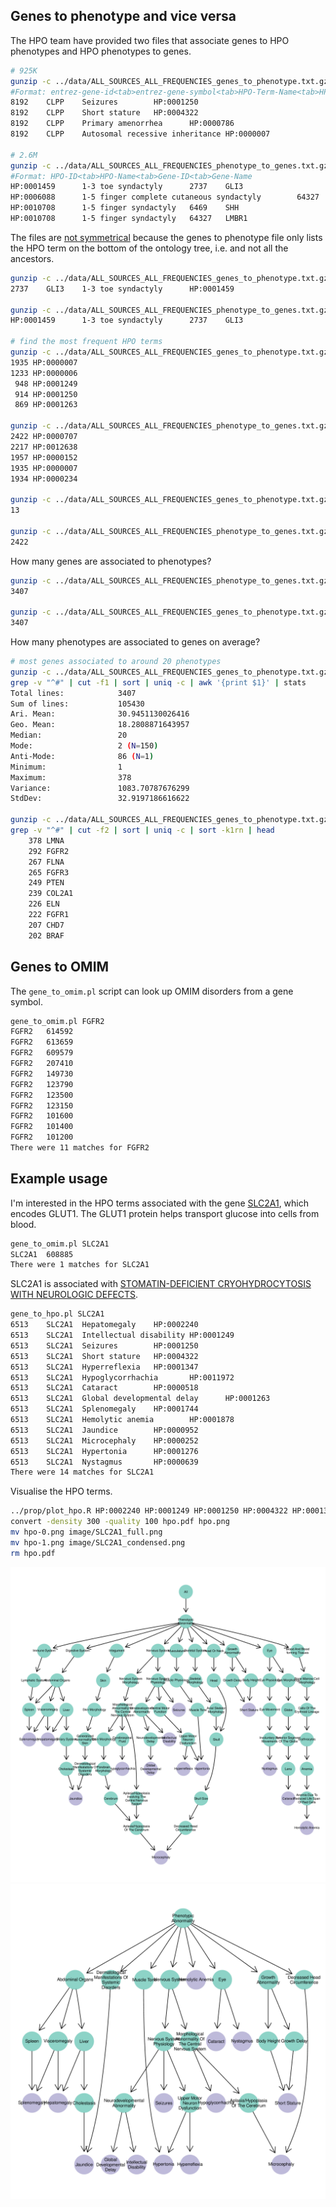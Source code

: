 ## Genes to phenotype and vice versa

The HPO team have provided two files that associate genes to HPO phenotypes and HPO phenotypes to genes.

```bash
# 925K
gunzip -c ../data/ALL_SOURCES_ALL_FREQUENCIES_genes_to_phenotype.txt.gz | head -5
#Format: entrez-gene-id<tab>entrez-gene-symbol<tab>HPO-Term-Name<tab>HPO-Term-ID
8192    CLPP    Seizures        HP:0001250
8192    CLPP    Short stature   HP:0004322
8192    CLPP    Primary amenorrhea      HP:0000786
8192    CLPP    Autosomal recessive inheritance HP:0000007

# 2.6M
gunzip -c ../data/ALL_SOURCES_ALL_FREQUENCIES_phenotype_to_genes.txt.gz | head -5
#Format: HPO-ID<tab>HPO-Name<tab>Gene-ID<tab>Gene-Name
HP:0001459      1-3 toe syndactyly      2737    GLI3
HP:0006088      1-5 finger complete cutaneous syndactyly        64327   LMBR1
HP:0010708      1-5 finger syndactyly   6469    SHH
HP:0010708      1-5 finger syndactyly   64327   LMBR1
```

The files are [not symmetrical](http://human-phenotype-ontology.github.io/faq.html) because the genes to phenotype file only lists the HPO term on the bottom of the ontology tree, i.e. and not all the ancestors.

```bash
gunzip -c ../data/ALL_SOURCES_ALL_FREQUENCIES_genes_to_phenotype.txt.gz | grep HP:0001459
2737    GLI3    1-3 toe syndactyly      HP:0001459

gunzip -c ../data/ALL_SOURCES_ALL_FREQUENCIES_phenotype_to_genes.txt.gz | grep HP:0001459
HP:0001459      1-3 toe syndactyly      2737    GLI3

# find the most frequent HPO terms
gunzip -c ../data/ALL_SOURCES_ALL_FREQUENCIES_genes_to_phenotype.txt.gz | cut -f4 | sort | uniq -c | sort -k1rn | head -5
1935 HP:0000007
1233 HP:0000006
 948 HP:0001249
 914 HP:0001250
 869 HP:0001263

gunzip -c ../data/ALL_SOURCES_ALL_FREQUENCIES_phenotype_to_genes.txt.gz | cut -f1 | sort | uniq -c | sort -k1rn | head -5
2422 HP:0000707
2217 HP:0012638
1957 HP:0000152
1935 HP:0000007
1934 HP:0000234

gunzip -c ../data/ALL_SOURCES_ALL_FREQUENCIES_genes_to_phenotype.txt.gz | grep HP:0000707 | wc -l
13

gunzip -c ../data/ALL_SOURCES_ALL_FREQUENCIES_phenotype_to_genes.txt.gz | grep HP:0000707 | wc -l
2422
```

How many genes are associated to phenotypes?

```bash
gunzip -c ../data/ALL_SOURCES_ALL_FREQUENCIES_phenotype_to_genes.txt.gz | grep -v "^#" | cut -f4 | sort -u | wc -l
3407

gunzip -c ../data/ALL_SOURCES_ALL_FREQUENCIES_genes_to_phenotype.txt.gz | grep -v "^#" | cut -f1 | sort -u | wc -l
3407
```

How many phenotypes are associated to genes on average?

```bash
# most genes associated to around 20 phenotypes
gunzip -c ../data/ALL_SOURCES_ALL_FREQUENCIES_genes_to_phenotype.txt.gz |
grep -v "^#" | cut -f1 | sort | uniq -c | awk '{print $1}' | stats
Total lines:            3407
Sum of lines:           105430
Ari. Mean:              30.9451130026416
Geo. Mean:              18.2808871643957
Median:                 20
Mode:                   2 (N=150)
Anti-Mode:              86 (N=1)
Minimum:                1
Maximum:                378
Variance:               1083.70787676299
StdDev:                 32.9197186616622

gunzip -c ../data/ALL_SOURCES_ALL_FREQUENCIES_genes_to_phenotype.txt.gz |
grep -v "^#" | cut -f2 | sort | uniq -c | sort -k1rn | head
    378 LMNA
    292 FGFR2
    267 FLNA
    265 FGFR3
    249 PTEN
    239 COL2A1
    226 ELN
    222 FGFR1
    207 CHD7
    202 BRAF
```

## Genes to OMIM

The `gene_to_omim.pl` script can look up OMIM disorders from a gene symbol.

```bash
gene_to_omim.pl FGFR2
FGFR2   614592
FGFR2   613659
FGFR2   609579
FGFR2   207410
FGFR2   149730
FGFR2   123790
FGFR2   123500
FGFR2   123150
FGFR2   101600
FGFR2   101400
FGFR2   101200
There were 11 matches for FGFR2
```

## Example usage

I'm interested in the HPO terms associated with the gene [SLC2A1](https://ghr.nlm.nih.gov/gene/SLC2A1), which encodes GLUT1. The GLUT1 protein helps transport glucose into cells from blood.

```bash
gene_to_omim.pl SLC2A1
SLC2A1  608885
There were 1 matches for SLC2A1
```

SLC2A1 is associated with [STOMATIN-DEFICIENT CRYOHYDROCYTOSIS WITH NEUROLOGIC DEFECTS](https://www.omim.org/entry/608885).

```bash
gene_to_hpo.pl SLC2A1
6513    SLC2A1  Hepatomegaly    HP:0002240
6513    SLC2A1  Intellectual disability HP:0001249
6513    SLC2A1  Seizures        HP:0001250
6513    SLC2A1  Short stature   HP:0004322
6513    SLC2A1  Hyperreflexia   HP:0001347
6513    SLC2A1  Hypoglycorrhachia       HP:0011972
6513    SLC2A1  Cataract        HP:0000518
6513    SLC2A1  Global developmental delay      HP:0001263
6513    SLC2A1  Splenomegaly    HP:0001744
6513    SLC2A1  Hemolytic anemia        HP:0001878
6513    SLC2A1  Jaundice        HP:0000952
6513    SLC2A1  Microcephaly    HP:0000252
6513    SLC2A1  Hypertonia      HP:0001276
6513    SLC2A1  Nystagmus       HP:0000639
There were 14 matches for SLC2A1
```

Visualise the HPO terms.

```bash
../prop/plot_hpo.R HP:0002240 HP:0001249 HP:0001250 HP:0004322 HP:0001347 HP:0011972 HP:0000518 HP:0001263 HP:0001744 HP:0001878 HP:0000952 HP:0000252 HP:0001276 HP:0000639
convert -density 300 -quality 100 hpo.pdf hpo.png
mv hpo-0.png image/SLC2A1_full.png
mv hpo-1.png image/SLC2A1_condensed.png
rm hpo.pdf
```

![HPO terms associated with SLC2A1](image/SLC2A1_full.png)
![HPO terms associated with SLC2A1](image/SLC2A1_condensed.png)

